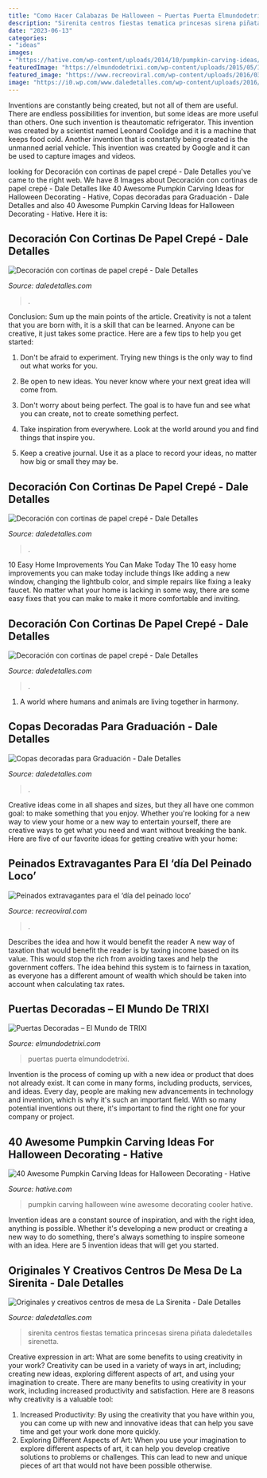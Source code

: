 ```yaml
---
title: "Como Hacer Calabazas De Halloween ~ Puertas Puerta Elmundodetrixi"
description: "Sirenita centros fiestas tematica princesas sirena piñata daledetalles sirenetta"
date: "2023-06-13"
categories:
- "ideas"
images:
- "https://hative.com/wp-content/uploads/2014/10/pumpkin-carving-ideas/30-wine-cooler-pumpkin.jpg"
featuredImage: "https://elmundodetrixi.com/wp-content/uploads/2015/05/IMG_20150423_142245.jpg"
featured_image: "https://www.recreoviral.com/wp-content/uploads/2016/03/Los-peinados-más-extravagantes-del-día-del-peinado-loco-15.jpg"
image: "https://i0.wp.com/www.daledetalles.com/wp-content/uploads/2016/08/decoracion-con-papel-creppe16.jpg?resize=564%2C423"
---
```



Inventions are constantly being created, but not all of them are useful. There are endless possibilities for invention, but some ideas are more useful than others. One such invention is theautomatic refrigerator. This invention was created by a scientist named Leonard Coolidge and it is a machine that keeps food cold. Another invention that is constantly being created is the unmanned aerial vehicle. This invention was created by Google and it can be used to capture images and videos.

	

		
looking for Decoración con cortinas de papel crepé - Dale Detalles you've came to the right web. We have 8 Images about Decoración con cortinas de papel crepé - Dale Detalles like 40 Awesome Pumpkin Carving Ideas for Halloween Decorating - Hative, Copas decoradas para Graduación - Dale Detalles and also 40 Awesome Pumpkin Carving Ideas for Halloween Decorating - Hative. Here it is:
		
    
## Decoración Con Cortinas De Papel Crepé - Dale Detalles

<img loading=lazy src="https://i0.wp.com/www.daledetalles.com/wp-content/uploads/2016/08/decoracion-con-papel-creppe9.jpg" onerror="this.onerror=null;this.src='https://tse1.mm.bing.net/th?id=OIP.picpXl-tqYDqsAutuWGWxQHaJ4&amp;pid=15.1';" alt="Decoración con cortinas de papel crepé - Dale Detalles">

_Source: daledetalles.com_

>. 

	

Conclusion: Sum up the main points of the article.
Creativity is not a talent that you are born with, it is a skill that can be learned. Anyone can be creative, it just takes some practice. Here are a few tips to help you get started:
1. Don't be afraid to experiment. Trying new things is the only way to find out what works for you.

2. Be open to new ideas. You never know where your next great idea will come from.

3. Don't worry about being perfect. The goal is to have fun and see what you can create, not to create something perfect.

4. Take inspiration from everywhere. Look at the world around you and find things that inspire you.

5. Keep a creative journal. Use it as a place to record your ideas, no matter how big or small they may be.

    
## Decoración Con Cortinas De Papel Crepé - Dale Detalles

<img loading=lazy src="https://i1.wp.com/www.daledetalles.com/wp-content/uploads/2016/08/decoracion-con-papel-creppe13.jpg" onerror="this.onerror=null;this.src='https://tse2.mm.bing.net/th?id=OIP.E4NAf9MPIJqd3Gz9_BuhvwHaJ4&amp;pid=15.1';" alt="Decoración con cortinas de papel crepé - Dale Detalles">

_Source: daledetalles.com_

>. 

	

10 Easy Home Improvements You Can Make Today
The 10 easy home improvements you can make today include things like adding a new window, changing the lightbulb color, and simple repairs like fixing a leaky faucet. No matter what your home is lacking in some way, there are some easy fixes that you can make to make it more comfortable and inviting.

    
## Decoración Con Cortinas De Papel Crepé - Dale Detalles

<img loading=lazy src="https://i0.wp.com/www.daledetalles.com/wp-content/uploads/2016/08/decoracion-con-papel-creppe16.jpg?resize=564%2C423" onerror="this.onerror=null;this.src='https://tse2.mm.bing.net/th?id=OIP.H_z8X-GPCvdY6lPP40j3RQHaFj&amp;pid=15.1';" alt="Decoración con cortinas de papel crepé - Dale Detalles">

_Source: daledetalles.com_

>. 

	

1. A world where humans and animals are living together in harmony. 

    
## Copas Decoradas Para Graduación - Dale Detalles

<img loading=lazy src="https://i2.wp.com/www.daledetalles.com/wp-content/uploads/2016/04/copa-para-graduacion1.jpg" onerror="this.onerror=null;this.src='https://tse1.mm.bing.net/th?id=OIP.N-YzMS5RobjEZsV8LRc5NwHaJ5&amp;pid=15.1';" alt="Copas decoradas para Graduación - Dale Detalles">

_Source: daledetalles.com_

>. 

	

Creative ideas come in all shapes and sizes, but they all have one common goal: to make something that you enjoy. Whether you're looking for a new way to view your home or a new way to entertain yourself, there are creative ways to get what you need and want without breaking the bank. Here are five of our favorite ideas for getting creative with your home: 

    
## Peinados Extravagantes Para El ‘día Del Peinado Loco’

<img loading=lazy src="https://www.recreoviral.com/wp-content/uploads/2016/03/Los-peinados-más-extravagantes-del-día-del-peinado-loco-15.jpg" onerror="this.onerror=null;this.src='https://tse4.mm.bing.net/th?id=OIP.QvHFkHkq4RPpCrW9AkUalAHaLF&amp;pid=15.1';" alt="Peinados extravagantes para el ‘día del peinado loco’">

_Source: recreoviral.com_

>. 

	

Describes the idea and how it would benefit the reader
A new way of taxation that would benefit the reader is by taxing income based on its value. This would stop the rich from avoiding taxes and help the government coffers. The idea behind this system is to fairness in taxation, as everyone has a different amount of wealth which should be taken into account when calculating tax rates.

    
## Puertas Decoradas – El Mundo De TRIXI

<img loading=lazy src="https://elmundodetrixi.com/wp-content/uploads/2015/05/IMG_20150423_142245.jpg" onerror="this.onerror=null;this.src='https://tse2.mm.bing.net/th?id=OIP.ucntRbYgLtXaMi7kiftcFwHaM-&amp;pid=15.1';" alt="Puertas Decoradas – El Mundo de TRIXI">

_Source: elmundodetrixi.com_

>puertas puerta elmundodetrixi. 

	

Invention is the process of coming up with a new idea or product that does not already exist. It can come in many forms, including products, services, and ideas. Every day, people are making new advancements in technology and invention, which is why it's such an important field. With so many potential inventions out there, it's important to find the right one for your company or project.

    
## 40 Awesome Pumpkin Carving Ideas For Halloween Decorating - Hative

<img loading=lazy src="https://hative.com/wp-content/uploads/2014/10/pumpkin-carving-ideas/30-wine-cooler-pumpkin.jpg" onerror="this.onerror=null;this.src='https://tse4.mm.bing.net/th?id=OIP.8FEsfgfBW_9Kq2kfCDJ__AHaLr&amp;pid=15.1';" alt="40 Awesome Pumpkin Carving Ideas for Halloween Decorating - Hative">

_Source: hative.com_

>pumpkin carving halloween wine awesome decorating cooler hative. 

	

Invention ideas are a constant source of inspiration, and with the right idea, anything is possible. Whether it's developing a new product or creating a new way to do something, there's always something to inspire someone with an idea. Here are 5 invention ideas that will get you started.

    
## Originales Y Creativos Centros De Mesa De La Sirenita - Dale Detalles

<img loading=lazy src="https://i1.wp.com/www.daledetalles.com/wp-content/uploads/2016/08/centro-de-mesa-sirenita4.jpg?resize=497%2C717" onerror="this.onerror=null;this.src='https://tse2.mm.bing.net/th?id=OIP.g9N-G2EtBRnCi15Idlp9SQHaKr&amp;pid=15.1';" alt="Originales y creativos centros de mesa de La Sirenita - Dale Detalles">

_Source: daledetalles.com_

>sirenita centros fiestas tematica princesas sirena piñata daledetalles sirenetta. 

	

Creative expression in art: What are some benefits to using creativity in your work?
Creativity can be used in a variety of ways in art, including; creating new ideas, exploring different aspects of art, and using your imagination to create. There are many benefits to using creativity in your work, including increased productivity and satisfaction. Here are 8 reasons why creativity is a valuable tool: 
1. Increased Productivity: By using the creativity that you have within you, you can come up with new and innovative ideas that can help you save time and get your work done more quickly.
2. Exploring Different Aspects of Art: When you use your imagination to explore different aspects of art, it can help you develop creative solutions to problems or challenges. This can lead to new and unique pieces of art that would not have been possible otherwise. 

